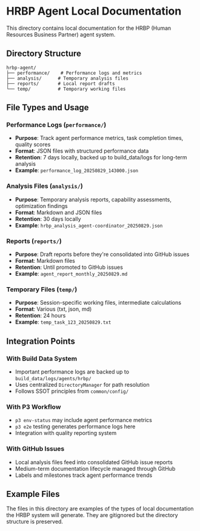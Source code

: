 # HRBP Agent Local Documentation

This directory contains local documentation for the HRBP (Human Resources Business Partner) agent system.

## Directory Structure

```
hrbp-agent/
├── performance/    # Performance logs and metrics
├── analysis/      # Temporary analysis files
├── reports/       # Local report drafts
└── temp/          # Temporary working files
```

## File Types and Usage

### Performance Logs (`performance/`)
- **Purpose**: Track agent performance metrics, task completion times, quality scores
- **Format**: JSON files with structured performance data
- **Retention**: 7 days locally, backed up to build_data/logs for long-term analysis
- **Example**: `performance_log_20250829_143000.json`

### Analysis Files (`analysis/`)
- **Purpose**: Temporary analysis reports, capability assessments, optimization findings
- **Format**: Markdown and JSON files
- **Retention**: 30 days locally
- **Example**: `hrbp_analysis_agent-coordinator_20250829.json`

### Reports (`reports/`)
- **Purpose**: Draft reports before they're consolidated into GitHub issues
- **Format**: Markdown files
- **Retention**: Until promoted to GitHub issues
- **Example**: `agent_report_monthly_20250829.md`

### Temporary Files (`temp/`)
- **Purpose**: Session-specific working files, intermediate calculations
- **Format**: Various (txt, json, md)
- **Retention**: 24 hours
- **Example**: `temp_task_123_20250829.txt`

## Integration Points

### With Build Data System
- Important performance logs are backed up to `build_data/logs/agents/hrbp/`
- Uses centralized `DirectoryManager` for path resolution
- Follows SSOT principles from `common/config/`

### With P3 Workflow
- `p3 env-status` may include agent performance metrics
- `p3 e2e` testing generates performance logs here
- Integration with quality reporting system

### With GitHub Issues
- Local analysis files feed into consolidated GitHub issue reports
- Medium-term documentation lifecycle managed through GitHub
- Labels and milestones track agent performance trends

## Example Files

The files in this directory are examples of the types of local documentation the HRBP system will generate. They are gitignored but the directory structure is preserved.